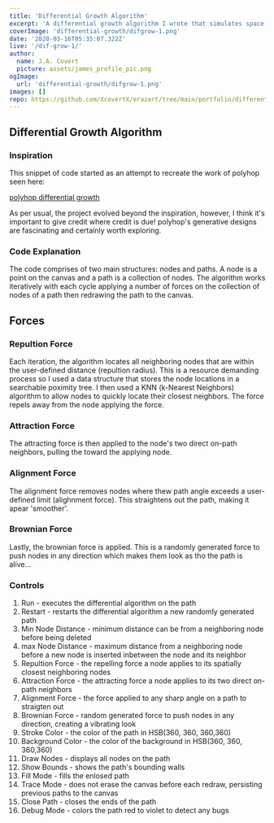 ```yaml
---
title: 'Differential Growth Algorithm'
excerpt: 'A differential growth algorithm I wrote that simulates space-fillings, organic growth structurs seen in nature such as coral and other sealife.'
coverImage: 'differential-growth/difgrow-1.png'
date: '2020-03-16T05:35:07.322Z'
live: '/dif-grow-1/'
author:
  name: J.A. Covert
  picture: assets/james_profile_pic.png
ogImage:
  url: 'differential-growth/difgrow-1.png'
images: []
repo: https://github.com/XcovertX/erazart/tree/main/portfolio/differential-growth-core/demo-1
---
```


## Differential Growth Algorithm

### Inspiration
This snippet of code started as an attempt to recreate the work of polyhop seen here: 

[polyhop differential growth](https://www.instagram.com/p/CTLHdApnY7M/?utm_source=ig_web_copy_link&igshid=MzRlODBiNWFlZA==)

As per usual, the project evolved beyond the inspiration, however, I think it's important to give credit where credit is due! polyhop's generative designs are fascinating and certainly worth exploring. 

### Code Explanation

The code comprises of two main structures: nodes and paths. A node is a point on the canvas and a path is a collection of nodes. The algorithm works iteratively with each cycle applying a number of forces on the collection of nodes of a path then redrawing the path to the canvas. 

## Forces
### Repultion Force
Each iteration, the algorithm locates all neighboring nodes that are within the user-defined distance (repultion radius). This is a resource demanding process so I used a data structure that stores the node locations in a searchable poximity tree. I then used a KNN (k-Nearest Neighbors) algorithm to allow nodes to quickly locate their closest neighbors. The force repels away from the node applying the force.
### Attraction Force
The attracting force is then applied to the node's two direct on-path neighbors, pulling the toward the applying node.
### Alignment Force
The alignment force removes nodes where thew path angle exceeds a user-defined limit (alighnment force). This straightens out the path, making it apear 'smoother'.
### Brownian Force
Lastly, the brownian force is applied. This is a randomly generated force to push nodes in any direction which makes them look as tho the path is alive...

### Controls

1. Run - executes the differential algorithm on the path
2. Restart - restarts the differential algorithm a new randomly generated path
3. Min Node Distance - minimum distance can be from a neighboring node before being deleted
4. max Node Distance - maximum distance from a neighboring node before a new node is inserted inbetween the node and its neighbor
5. Repultion Force - the repelling force a node applies to its spatially closest neighboring nodes
6. Attraction Force - the attracting force a node applies to its two direct on-path neighbors
7. Alignment Force - the force applied to any sharp angle on a path to straigten out
8. Brownian Force - random generated force to push nodes in any direction, creating a vibrating look
9. Stroke Color - the color of the path in HSB(360, 360, 360,360)
11. Background Color - the color of the background in HSB(360, 360, 360,360)
12. Draw Nodes - displays all nodes on the path
13. Show Bounds - shows the path's bounding walls
14. Fill Mode - fills the enlosed path
15. Trace Mode - does not erase the canvas before each redraw, persisting previous paths to the canvas
16. Close Path - closes the ends of the path
17. Debug Mode - colors the path red to violet to detect any bugs